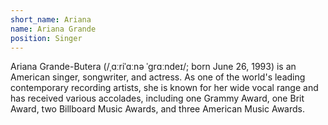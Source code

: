 ```yaml
---
short_name: Ariana
name: Ariana Grande
position: Singer
---
```

Ariana Grande-Butera (/ˌɑːriˈɑːnə ˈɡrɑːndeɪ/; born June 26, 1993) is an American singer, songwriter, and actress. As one of the world's leading contemporary recording artists, she is known for her wide vocal range and has received various accolades, including one Grammy Award, one Brit Award, two Billboard Music Awards, and three American Music Awards.